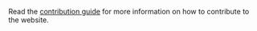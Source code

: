 Read the [contribution guide](https://github.com/redhat-developer/odo/wiki/Documentation:-Contributing) for more information on how to contribute to the website.
